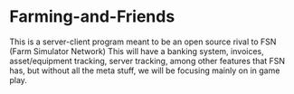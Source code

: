 # Farming-and-Friends
This is a server-client program meant to be an open source rival to FSN (Farm Simulator Network)
This will have a banking system, invoices, asset/equipment tracking, server tracking, among other features that FSN has, but without all the meta stuff, we will be focusing mainly on in game play.
